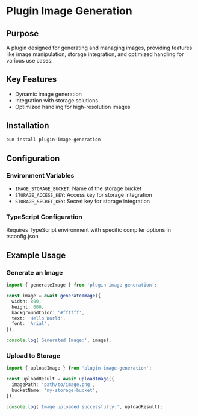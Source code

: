 # Plugin Image Generation

## Purpose
A plugin designed for generating and managing images, providing features like image manipulation, storage integration, and optimized handling for various use cases.

## Key Features
- Dynamic image generation
- Integration with storage solutions
- Optimized handling for high-resolution images

## Installation
```bash
bun install plugin-image-generation
```

## Configuration
### Environment Variables
- `IMAGE_STORAGE_BUCKET`: Name of the storage bucket
- `STORAGE_ACCESS_KEY`: Access key for storage integration
- `STORAGE_SECRET_KEY`: Secret key for storage integration

### TypeScript Configuration
Requires TypeScript environment with specific compiler options in tsconfig.json

## Example Usage
### Generate an Image
```typescript
import { generateImage } from 'plugin-image-generation';

const image = await generateImage({
  width: 800,
  height: 600,
  backgroundColor: '#ffffff',
  text: 'Hello World',
  font: 'Arial',
});

console.log('Generated Image:', image);
```

### Upload to Storage
```typescript
import { uploadImage } from 'plugin-image-generation';

const uploadResult = await uploadImage({
  imagePath: 'path/to/image.png',
  bucketName: 'my-storage-bucket',
});

console.log('Image uploaded successfully:', uploadResult);
```
